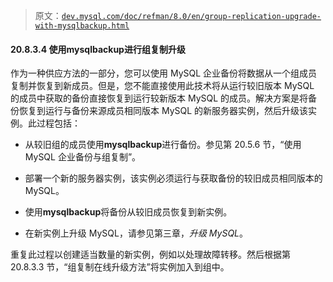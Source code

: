 > 原文：[`dev.mysql.com/doc/refman/8.0/en/group-replication-upgrade-with-mysqlbackup.html`](https://dev.mysql.com/doc/refman/8.0/en/group-replication-upgrade-with-mysqlbackup.html)

#### 20.8.3.4 使用**mysqlbackup**进行组复制升级

作为一种供应方法的一部分，您可以使用 MySQL 企业备份将数据从一个组成员复制并恢复到新成员。但是，您不能直接使用此技术将从运行较旧版本 MySQL 的成员中获取的备份直接恢复到运行较新版本 MySQL 的成员。解决方案是将备份恢复到运行与备份来源成员相同版本 MySQL 的新服务器实例，然后升级该实例。此过程包括：

+   从较旧组的成员使用**mysqlbackup**进行备份。参见第 20.5.6 节，“使用 MySQL 企业备份与组复制”。

+   部署一个新的服务器实例，该实例必须运行与获取备份的较旧成员相同版本的 MySQL。

+   使用**mysqlbackup**将备份从较旧成员恢复到新实例。

+   在新实例上升级 MySQL，请参见第三章，*升级 MySQL*。

重复此过程以创建适当数量的新实例，例如以处理故障转移。然后根据第 20.8.3.3 节，“组复制在线升级方法”将实例加入到组中。
